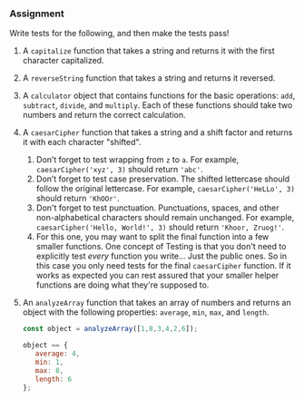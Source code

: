### Assignment

<div class="lesson-content__panel" markdown="1">

Write tests for the following, and then make the tests pass!

1. A `capitalize` function that takes a string and returns it with the first character capitalized.
1. A `reverseString` function that takes a string and returns it reversed.
1. A `calculator` object that contains functions for the basic operations: `add`, `subtract`, `divide`, and `multiply`. Each of these functions should take two numbers and return the correct calculation.
1. A `caesarCipher` function that takes a string and a shift factor and returns it with each character "shifted".

   1. Don’t forget to test wrapping from `z` to `a`. For example, `caesarCipher('xyz', 3)` should return `'abc'`.
   1. Don’t forget to test case preservation. The shifted lettercase should follow the original lettercase. For example, `caesarCipher('HeLLo', 3)` should return `'KhOOr'`.
   1. Don't forget to test punctuation. Punctuations, spaces, and other non-alphabetical characters should remain unchanged. For example, `caesarCipher('Hello, World!', 3)` should return `'Khoor, Zruog!'`.
   1. For this one, you may want to split the final function into a few smaller functions.  One concept of Testing is that you don't need to explicitly test *every* function you write... Just the public ones.  So in this case you only need tests for the final `caesarCipher` function.  If it works as expected you can rest assured that your smaller helper functions are doing what they're supposed to.
1. An `analyzeArray` function that takes an array of numbers and returns an object with the following properties: `average`, `min`, `max`, and `length`.

   ```javascript
   const object = analyzeArray([1,8,3,4,2,6]);

   object == {
      average: 4,
      min: 1,
      max: 8,
      length: 6
   };
   ```

</div>

